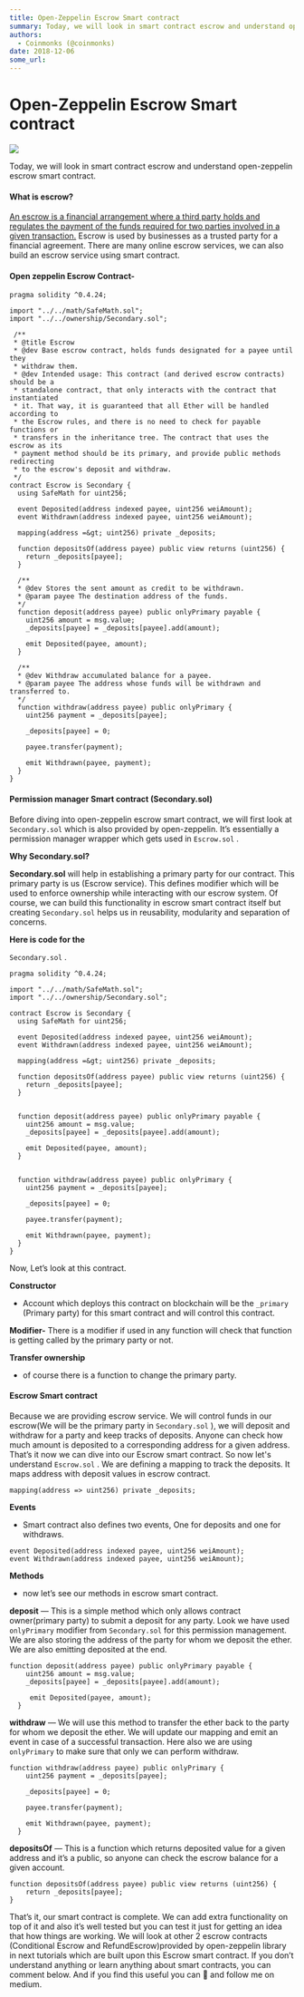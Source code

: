 ```yaml
---
title: Open-Zeppelin Escrow Smart contract
summary: Today, we will look in smart contract escrow and understand open-zeppelin escrow smart contract. What is escrow? An escrow is a financial arrangement where a third party holds and regulates the payment of the funds required for two parties involved in a given transaction. Escrow is used by businesses as a trusted party for a financial agreement. There are many online escrow services, we can also build an escrow service using smart contract. Open zeppelin Escrow Contract-pragma solidity ^0.4.24;
authors:
  - Coinmonks (@coinmonks)
date: 2018-12-06
some_url: 
---
```


# Open-Zeppelin Escrow Smart contract



![](https://api.beta.kauri.io:443/ipfs/QmY9EN1miTFb4k1P6w15d5rVw1rYZFsVBo8arf5g6bwV2V)

Today, we will look in smart contract escrow and understand open-zeppelin escrow smart contract.

#### What is escrow?
 
[An escrow is a financial arrangement where a third party holds and regulates the payment of the funds required for two parties involved in a given transaction.](https://www.escrow.com/what-is-escrow)
 Escrow is used by businesses as a trusted party for a financial agreement. There are many online escrow services, we can also build an escrow service using smart contract.

#### Open zeppelin Escrow Contract-

<body><style>.gist .gist-file { margin-bottom: 0 !important; }.gist { text-rendering: auto; }</style><script charset="utf-8" src="https://gist.github.com/buddies2705/538000dd91f3d99c6c6ed4200102bb0a.js"></script><script>var height = -1; var delayMs = 200;function notifyResize(height) {height = height ? height : document.documentElement.offsetHeight; var resized = false; if (window.donkey && donkey.resize) {donkey.resize(height); resized = true;}if (parent && parent._resizeIframe) {var obj = {iframe: window.frameElement, height: height}; parent._resizeIframe(obj); resized = true;}if (window.location && window.location.hash === "#amp=1" && window.parent && window.parent.postMessage) {window.parent.postMessage({sentinel: "amp", type: "embed-size", height: height}, "*");}if (window.webkit && window.webkit.messageHandlers && window.webkit.messageHandlers.resize) {window.webkit.messageHandlers.resize.postMessage(height); resized = true;}return resized;}function maybeResize() {if (document.documentElement.offsetHeight != height && notifyResize()) {height = document.documentElement.offsetHeight;}delayMs = Math.min(delayMs * 2, 1000000); setTimeout(maybeResize, delayMs);}maybeResize();</script></body>


```
pragma solidity ^0.4.24;

import "../../math/SafeMath.sol";
import "../../ownership/Secondary.sol";

 /**
 * @title Escrow
 * @dev Base escrow contract, holds funds designated for a payee until they
 * withdraw them.
 * @dev Intended usage: This contract (and derived escrow contracts) should be a
 * standalone contract, that only interacts with the contract that instantiated
 * it. That way, it is guaranteed that all Ether will be handled according to
 * the Escrow rules, and there is no need to check for payable functions or
 * transfers in the inheritance tree. The contract that uses the escrow as its
 * payment method should be its primary, and provide public methods redirecting
 * to the escrow's deposit and withdraw.
 */
contract Escrow is Secondary {
  using SafeMath for uint256;

  event Deposited(address indexed payee, uint256 weiAmount);
  event Withdrawn(address indexed payee, uint256 weiAmount);

  mapping(address =&gt; uint256) private _deposits;

  function depositsOf(address payee) public view returns (uint256) {
    return _deposits[payee];
  }

  /**
  * @dev Stores the sent amount as credit to be withdrawn.
  * @param payee The destination address of the funds.
  */
  function deposit(address payee) public onlyPrimary payable {
    uint256 amount = msg.value;
    _deposits[payee] = _deposits[payee].add(amount);

    emit Deposited(payee, amount);
  }

  /**
  * @dev Withdraw accumulated balance for a payee.
  * @param payee The address whose funds will be withdrawn and transferred to.
  */
  function withdraw(address payee) public onlyPrimary {
    uint256 payment = _deposits[payee];

    _deposits[payee] = 0;

    payee.transfer(payment);

    emit Withdrawn(payee, payment);
  }
}

```



#### Permission manager Smart contract (Secondary.sol)
Before diving into open-zeppelin escrow smart contract, we will first look at 
`Secondary.sol`
 which is also provided by open-zeppelin. It’s essentially a permission manager wrapper which gets used in 
`Escrow.sol`
 .
 
**Why Secondary.sol?**
 
 
**Secondary.sol**
 will help in establishing a primary party for our contract. This primary party is us (Escrow service). This defines modifier which will be used to enforce ownership while interacting with our escrow system. Of course, we can build this functionality in escrow smart contract itself but creating 
`Secondary.sol`
 helps us in reusability, modularity and separation of concerns.
 
**Here is code for the**
  
`Secondary.sol`
 .

<body><style>.gist .gist-file { margin-bottom: 0 !important; }.gist { text-rendering: auto; }</style><script charset="utf-8" src="https://gist.github.com/buddies2705/a8bcb120e030672340547bdb9ffe08c7.js"></script><script>var height = -1; var delayMs = 200;function notifyResize(height) {height = height ? height : document.documentElement.offsetHeight; var resized = false; if (window.donkey && donkey.resize) {donkey.resize(height); resized = true;}if (parent && parent._resizeIframe) {var obj = {iframe: window.frameElement, height: height}; parent._resizeIframe(obj); resized = true;}if (window.location && window.location.hash === "#amp=1" && window.parent && window.parent.postMessage) {window.parent.postMessage({sentinel: "amp", type: "embed-size", height: height}, "*");}if (window.webkit && window.webkit.messageHandlers && window.webkit.messageHandlers.resize) {window.webkit.messageHandlers.resize.postMessage(height); resized = true;}return resized;}function maybeResize() {if (document.documentElement.offsetHeight != height && notifyResize()) {height = document.documentElement.offsetHeight;}delayMs = Math.min(delayMs * 2, 1000000); setTimeout(maybeResize, delayMs);}maybeResize();</script></body>


```
pragma solidity ^0.4.24;

import "../../math/SafeMath.sol";
import "../../ownership/Secondary.sol";

contract Escrow is Secondary {
  using SafeMath for uint256;

  event Deposited(address indexed payee, uint256 weiAmount);
  event Withdrawn(address indexed payee, uint256 weiAmount);

  mapping(address =&gt; uint256) private _deposits;

  function depositsOf(address payee) public view returns (uint256) {
    return _deposits[payee];
  }

 
  function deposit(address payee) public onlyPrimary payable {
    uint256 amount = msg.value;
    _deposits[payee] = _deposits[payee].add(amount);

    emit Deposited(payee, amount);
  }

 
  function withdraw(address payee) public onlyPrimary {
    uint256 payment = _deposits[payee];

    _deposits[payee] = 0;

    payee.transfer(payment);

    emit Withdrawn(payee, payment);
  }
}

```


Now, Let’s look at this contract.
 
**Constructor**
 - Account which deploys this contract on blockchain will be the 
`_primary`
 (Primary party) for this smart contract and will control this contract.
 
**Modifier-**
 There is a modifier if used in any function will check that function is getting called by the primary party or not.
 
**Transfer ownership**
 - of course there is a function to change the primary party.

#### Escrow Smart contract
Because we are providing escrow service. We will control funds in our escrow(We will be the primary party in 
`Secondary.sol`
 ), we will deposit and withdraw for a party and keep tracks of deposits. Anyone can check how much amount is deposited to a corresponding address for a given address.
That’s it now we can dive into our Escrow smart contract. So now let's understand 
`Escrow.sol`
 .
We are defining a mapping to track the deposits. It maps address with deposit values in escrow contract.

```
mapping(address => uint256) private _deposits;
```


 
**Events**
 - Smart contract also defines two events, One for deposits and one for withdraws.

```
event Deposited(address indexed payee, uint256 weiAmount);
event Withdrawn(address indexed payee, uint256 weiAmount);
```


 
**Methods**
 - now let’s see our methods in escrow smart contract.
 
**deposit**
 — This is a simple method which only allows contract owner(primary party) to submit a deposit for any party. Look we have used 
`onlyPrimary`
 modifier from 
`Secondary.sol`
 for this permission management. We are also storing the address of the party for whom we deposit the ether. We are also emitting deposited at the end.

```
function deposit(address payee) public onlyPrimary payable {
    uint256 amount = msg.value;
    _deposits[payee] = _deposits[payee].add(amount);
 
     emit Deposited(payee, amount);
  }
```


 
**withdraw**
 — We will use this method to transfer the ether back to the party for whom we deposit the ether. We will update our mapping and emit an event in case of a successful transaction. Here also we are using 
`onlyPrimary`
 to make sure that only we can perform withdraw.

```
function withdraw(address payee) public onlyPrimary {
    uint256 payment = _deposits[payee];
```



```
    _deposits[payee] = 0;
```



```
    payee.transfer(payment);
```



```
    emit Withdrawn(payee, payment);
  }
```


 
**depositsOf**
 — This is a function which returns deposited value for a given address and it’s a public, so anyone can check the escrow balance for a given account.

```
function depositsOf(address payee) public view returns (uint256) {
    return _deposits[payee];
}
```


That’s it, our smart contract is complete. We can add extra functionality on top of it and also it’s well tested but you can test it just for getting an idea that how things are working. We will look at other 2 escrow contracts (Conditional Escrow and RefundEscrow)provided by open-zeppelin library in next tutorials which are built upon this Escrow smart contract.
If you don’t understand anything or learn anything about smart contracts, you can comment below. And if you find this useful you can 👏 and follow me on medium.
